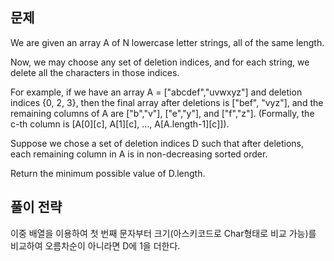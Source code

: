 ## 문제
We are given an array A of N lowercase letter strings, all of the same length.

Now, we may choose any set of deletion indices, and for each string, we delete all the characters in those indices.

For example, if we have an array A = ["abcdef","uvwxyz"] and deletion indices {0, 2, 3}, then the final array after deletions is ["bef", "vyz"], and the remaining columns of A are ["b","v"], ["e","y"], and ["f","z"].  (Formally, the c-th column is [A[0][c], A[1][c], ..., A[A.length-1][c]]).

Suppose we chose a set of deletion indices D such that after deletions, each remaining column in A is in non-decreasing sorted order.

Return the minimum possible value of D.length.

## 풀이 전략
이중 배열을 이용하여 첫 번째 문자부터 크기(아스키코드로 Char형태로 비교 가능)를 비교하여 오름차순이 아니라면 D에 1을 더한다.
